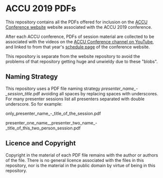 # ACCU 2019 PDFs

This repository contains all the PDFs offered for inclusion on the [ACCU Conference
website](https://conference.accu.org) website associated with the ACCU 2019 conference.

After each ACCU conference, PDFs of session material are collected to be associated with the videos on the
[ACCU Conference channel on YouTube](https://www.youtube.com/channel/UCJhay24LTpO1s4bIZxuIqKw/), and linked
to from that year's [schedule page](https://conference.accu.org/2018/schedule.html) of the conference website.

This repository is separate from the website repository to avoid the problems of that repository getting
huge and unwieldy due to these "blobs".

## Naming Strategy

This repository uses a PDF file naming strategy _presenter\_name\_-\_session\_title_.pdf avoiding all spaces by replacing
spaces with underscores. For many presenter sessions list all presenters separated with double
underscore. So for example:

only\_presenter\_name\_-\_title\_of\_the\_session.pdf

presenter\_one\_name\_\_presenter\_two\_name\_-\_title\_of\_this\_two\_person\_session.pdf

## Licence and Copyright

Copyright in the material of each PDF file remains with the author or authors of the file. There is no
general licence associated with the files in this repository, nor is the material in the public domain by
virtue of being in this repository.
